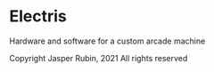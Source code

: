 # Electris
 Hardware and software for a custom arcade machine

Copyright Jasper Rubin, 2021
All rights reserved
